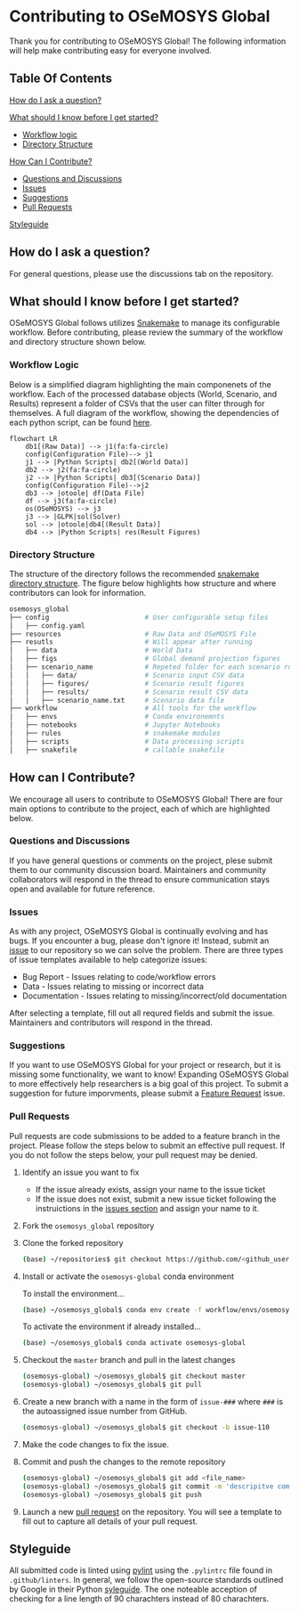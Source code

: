 # Contributing to OSeMOSYS Global

Thank you for contributing to OSeMOSYS Global! The following information will help make contributing easy for everyone involved.

## Table Of Contents

[How do I ask a question?](#how-do-i-ask-a-question)

[comment]: <[Code of Conduct](#code-of-conduct)> (After Code of Conduct is added) 

[What should I know before I get started?](#what-should-i-know-before-i-get-started)

* [Workflow logic](#workflow-logic)
* [Directory Structure](#directory-structure)

[How Can I Contribute?](#how-can-i-contribute)

* [Questions and Discussions](#questions-and-discussions)
* [Issues](#issues)
* [Suggestions](#suggestions)
* [Pull Requests](#pull-requests)

[Styleguide](#styleguide)

## How do I ask a question?

For general questions, please use the discussions tab on the repository.

[comment]: <## Code of Conduct>
[comment]: <Before contributing in any way, please review our code of conduct document.>

## What should I know before I get started?

OSeMOSYS Global follows utilizes [Snakemake](https://snakemake.readthedocs.io/en/stable/)
to manage its configurable workflow. Before contributing, please review the
summary of the workflow and directory structure shown below.

### Workflow Logic

Below is a simplified diagram highlighting the main componenets of the
workflow. Each of the processed database objects (World, Scenario, and Results)
represent a folder of CSVs that the user can filter through for themselves. A
full diagram of the workflow, showing the dependencies of each python script,
can be found [here](https://github.com/OSeMOSYS/osemosys_global/blob/master/docs/dag.pdf).

```mermaid
flowchart LR
    db1[(Raw Data)] --> j1(fa:fa-circle)
    config(Configuration File)--> j1
    j1 --> |Python Scripts| db2[(World Data)]
    db2 --> j2(fa:fa-circle)
    j2 --> |Python Scripts| db3[(Scenario Data)]
    config(Configuration File)-->j2
    db3 --> |otoole| df(Data File)
    df --> j3(fa:fa-circle)
    os(OSeMOSYS) --> j3
    j3 --> |GLPK|sol(Solver)
    sol --> |otoole|db4[(Result Data)]
    db4 --> |Python Scripts| res(Result Figures)
```

### Directory Structure

The structure of the directory follows the recommended [snakemake directory structure](https://snakemake.readthedocs.io/en/stable/snakefiles/deployment.html).
The figure below highlights how structure and where contributors can look for
information.

``` bash
osemosys_global
├── config                        # User configurable setup files
│   ├── config.yaml               
├── resources                     # Raw Data and OSeMOSYS File 
├── resutls                       # Will appear after running 
│   ├── data                      # World Data
│   ├── figs                      # Global demand projection figures 
│   ├── scenario_name             # Repeted folder for each scenario run
│   │   ├── data/                 # Scenario input CSV data
│   │   ├── figures/              # Scenario result figures
│   │   ├── results/              # Scenario result CSV data
│   │   ├── scenario_name.txt     # Scenario data file
├── workflow                      # All tools for the workflow
│   ├── envs                      # Conda environemnts
│   ├── notebooks                 # Jupyter Notebooks
│   ├── rules                     # snakemake modules
│   ├── scripts                   # Data processing scripts
│   ├── snakefile                 # callable snakefile                   
```

## How can I Contribute?

We encourage all users to contribute to OSeMOSYS Global! There are four main
options to contribute to the project, each of which are highlighted below.

### Questions and Discussions

If you have general questions or comments on the project, plese submit them
to our community discussion board. Maintainers and community collaborators
will respond in the thread to ensure communication stays open and available
for future reference.

### Issues

As with any project, OSeMOSYS Global is continually evolving and has bugs. If
you encounter a bug, please don't ignore it! Instead, submit an [issue](https://github.com/OSeMOSYS/osemosys_global/issues/new/choose)
to our repository so we can solve the problem. There are three types of issue
templates available to help categorize issues:

* Bug Report - Issues relating to code/workflow errors
* Data - Issues relating to missing or incorrect data
* Documentation - Issues relating to missing/incorrect/old documentation

After selecting a template, fill out all requred fields and submit the issue.
Maintainers and contributors will respond in the thread.

### Suggestions

If you want to use OSeMOSYS Global for your project or research, but it is
missing some functionality, we want to know! Expanding OSeMOSYS Global to
more effectively help researchers is a big goal of this project. To submit a
suggestion for future imporvments, please submit a [Feature Request](https://github.com/OSeMOSYS/osemosys_global/issues/new/choose)
issue.

### Pull Requests

Pull requests are code submissions to be added to a feature branch in the
project. Please follow the steps below to submit an effective pull request. If
you do not follow the steps below, your pull request may be denied.

1. Identify an issue you want to fix
    * If the issue already exists, assign your name to the issue ticket
    * If the issue does not exist, submit a new issue ticket following the instruictions in the [issues section](#issues) and assign your name to it.
    
2. Fork the `osemosys_global` repository

3. Clone the forked repository

    ```bash 
    (base) ~/repositories$ git checkout https://github.com/<github_username>/OSeMOSYS/osemosys_global.git
    ```

4. Install or activate the `osemosys-global` conda environment 

    To install the environment...
    ```bash
    (base) ~/osemosys_global$ conda env create -f workflow/envs/osemosys-global.yaml    
    ```
    
    To activate the environment if already installed...
    ```bash
    (base) ~/osemosys_global$ conda activate osemosys-global    
    ```

5. Checkout the `master` branch and pull in the latest changes

    ```bash
    (osemosys-global) ~/osemosys_global$ git checkout master
    (osemosys-global) ~/osemosys_global$ git pull
    ```

6. Create a new branch with a name in the form of `issue-###` where `###` is
the autoassigned issue number from GitHub.

    ```bash
    (osemosys-global) ~/osemosys_global$ git checkout -b issue-110
    ```

7. Make the code changes to fix the issue.
8. Commit and push the changes to the remote repository

    ```bash
    (osemosys-global) ~/osemosys_global$ git add <file_name>
    (osemosys-global) ~/osemosys_global$ git commit -m 'descripitve commit message'
    (osemosys-global) ~/osemosys_global$ git push
    ```

9. Launch a new [pull request](https://github.com/OSeMOSYS/osemosys_global/pulls)
on the repository. You will see a template to fill out to capture all details
of your pull request.

## Styleguide

All submitted code is linted using [pylint](https://pylint.org/) using the
`.pylintrc` file found in `.github/linters`. In general, we follow the
open-source standards outlined by Google in their Python [syleguide](https://google.github.io/styleguide/pyguide.html).
The one noteable acception of checking for a line length of 90 charachters
instead of 80 charachters.
